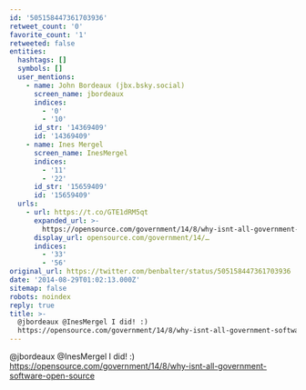 ```yaml
---
id: '505158447361703936'
retweet_count: '0'
favorite_count: '1'
retweeted: false
entities:
  hashtags: []
  symbols: []
  user_mentions:
    - name: John Bordeaux (jbx.bsky.social)
      screen_name: jbordeaux
      indices:
        - '0'
        - '10'
      id_str: '14369409'
      id: '14369409'
    - name: Ines Mergel
      screen_name: InesMergel
      indices:
        - '11'
        - '22'
      id_str: '15659409'
      id: '15659409'
  urls:
    - url: https://t.co/GTE1dRM5qt
      expanded_url: >-
        https://opensource.com/government/14/8/why-isnt-all-government-software-open-source
      display_url: opensource.com/government/14/…
      indices:
        - '33'
        - '56'
original_url: https://twitter.com/benbalter/status/505158447361703936
date: '2014-08-29T01:02:13.000Z'
sitemap: false
robots: noindex
reply: true
title: >-
  @jbordeaux @InesMergel I did! :)
  https://opensource.com/government/14/8/why-isnt-all-government-software-open-source
---
```


@jbordeaux @InesMergel I did! :) https://opensource.com/government/14/8/why-isnt-all-government-software-open-source